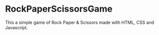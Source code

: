# RockPaperScissorsGame
This a simple game of Rock Paper &amp; Scissors made with HTML, CSS and Javascript.
